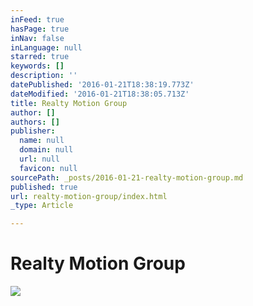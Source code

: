 ```yaml
---
inFeed: true
hasPage: true
inNav: false
inLanguage: null
starred: true
keywords: []
description: ''
datePublished: '2016-01-21T18:38:19.773Z'
dateModified: '2016-01-21T18:38:05.713Z'
title: Realty Motion Group
author: []
authors: []
publisher:
  name: null
  domain: null
  url: null
  favicon: null
sourcePath: _posts/2016-01-21-realty-motion-group.md
published: true
url: realty-motion-group/index.html
_type: Article

---
```

# Realty Motion Group
![](https://the-grid-user-content.s3-us-west-2.amazonaws.com/917f98fd-c5c3-4007-98f9-e2b6dc8ccb6a.jpg)